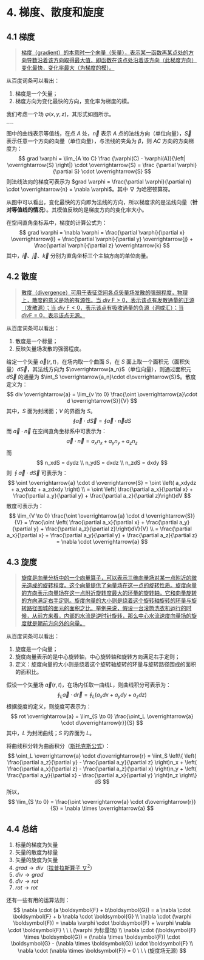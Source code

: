 # 4. 梯度、散度和旋度

## 4.1 梯度

> [梯度（gradient）的本意时一个向量（矢量），表示某一函数再某点处的方向导数沿着该方向取得最大值，即函数在该点处沿着该方向（此梯度方向）变化最快，变化率最大（为梯度的模）。](https://baike.baidu.com/item/%E6%A2%AF%E5%BA%A6/13014729?fr=aladdin)

从百度词条可以看出：

1. 梯度是一个矢量；
2. 梯度方向为变化最快的方向，变化率为梯度的模。

我们考虑一个场 $\varphi(x, y, z)$，其形式如图所示。

<img src="C:\Users\19097\AppData\Local\Temp\梯度计算示意图_1.jpg" alt="梯度计算示意图_1" style="zoom:15%;" />

图中的曲线表示等值线，在点 $A$ 处，$\overrightarrow{n}$ 表示 $A$ 点的法线方向（单位向量），$\overrightarrow{S}$ 表示任意一个方向的向量（单位向量），与法线的夹角为 $\beta$，则 $AC$ 方向的方向梯度为：
$$
grad \varphi = \lim_{A \to C} \frac {\varphi(C) - \varphi(A)}{\left| \overrightarrow{S} \right|} \cdot \overrightarrow{S} = \frac {\partial \varphi}{\partial S} \cdot \overrightarrow{S}
$$
则法线法向的梯度可表示为  $grad \varphi = \frac{\partial \varphi}{\partial n} \cdot \overrightarrow{n} = \nabla \varphi$。其中 $\nabla$ 为哈密顿算符。

从图中可以看出，变化最快的方向即为法线的方向，所以梯度求的是法线向量（**针对等值线的情况**）。其模值反映的是梯度方向的变化率大小。

在空间直角坐标系中，梯度的计算公式为：
$$
grad \varphi = \nabla \varphi = \frac{\partial \varphi}{\partial x} \overrightarrow{i} + \frac{\partial \varphi}{\partial y} \overrightarrow{j} + \frac{\partial \varphi}{\partial z} \overrightarrow{k}
$$
其中，$\overrightarrow{i}、\overrightarrow{j}、\overrightarrow{k}$ 分别为直角坐标三个主轴方向的单位向量。

## 4.2 散度

> [散度（divergence）可用于表征空间各点矢量场发散的强弱程度，物理上，散度的意义是场的有源性。当 $div~\mathrm{F} > 0$，表示该点有发散通量的正源（发散源）；当 $div~ \mathrm{F} < 0$，表示该点有吸收通量的负源（洞或汇）；当 $div \mathrm{F} = 0$，表示该点无源。](https://baike.baidu.com/item/%E6%95%A3%E5%BA%A6/8281793?fr=aladdin)

从百度词条可以看出：

1. 散度是一个标量；
2. 反映矢量场发散的强弱程度。

给定一个矢量 $\overrightarrow{a}(r, t)$，在场内取一个曲面 $S$，在 $S$ 面上取一个面积元（面积矢量）$d\overrightarrow{S}$，其法线方向为 $\overrightarrow{a_n}$（单位向量），则通过面积元 $d\overrightarrow{S}$ 的通量为 $\int_S \overrightarrow{a_n}\cdot d\overrightarrow{S}$。散度定义为：
$$
div \overrightarrow{a} = \lim_{v \to 0} \frac{\oint \overrightarrow{a}\cdot d \overrightarrow{S}}{V}
$$
其中，$S$ 面为封闭面；$V$ 的界面为 $S$。
$$
\oint \overrightarrow{a} \cdot d \overrightarrow{S} = \oint \overrightarrow{a} \cdot  \overrightarrow{n} dS
$$
而 $\overrightarrow{a}\cdot \overrightarrow{n}$ 在空间直角坐标系中可表示为：
$$
\overrightarrow{a}\cdot \overrightarrow{n} = a_xn_x + a_yn_y + a_zn_z
$$
而
$$
n_xdS = dydz \\
n_ydS = dxdz \\
n_zdS = dxdy
$$
则 $\oint \overrightarrow{a} \cdot d \overrightarrow{S}$ 可表示为：
$$
\oint \overrightarrow{a} \cdot d \overrightarrow{S} = \oint \left( a_xdydz + a_ydxdz + a_zdxdy \right) \\
= \oint \left( \frac{\partial a_x}{\partial x} + \frac{\partial a_y}{\partial y} + \frac{\partial a_z}{\partial z}\right)dV
$$
散度可表示为：
$$
\lim_{V \to 0} \frac{\oint \overrightarrow{a} \cdot d \overrightarrow{S}}{V} = \frac{\oint \left( \frac{\partial a_x}{\partial x} + \frac{\partial a_y}{\partial y} + \frac{\partial a_z}{\partial z}\right)dV}{V} \\
= \frac{\partial a_x}{\partial x} + \frac{\partial a_y}{\partial y} + \frac{\partial a_z}{\partial z} = \nabla \cdot \overrightarrow{a}
$$

## 4.3 旋度

> [旋度是向量分析中的一个向量算子，可以表示三维向量场对某一点附近的微元造成的旋转程度。这个向量提供了向量场在这一点的旋转性质。旋度向量的方向表示向量场在这一点附近旋转度最大的环量的旋转轴，它和向量旋转的方向满足右手定则。旋度向量的大小则是绕着这个旋转轴旋转的环量与旋转路径围城的面元的面积之比。举例来说，假设一台滚筒洗衣机运行的时候，从前方来看，内部的水流是逆时针旋转，那么中心水流速度向量场的旋度就是朝前方向外的向量。](https://baike.baidu.com/item/%E6%97%8B%E5%BA%A6/8106439?fr=aladdin)

从百度词条可以看出：

1. 旋度是一个向量；
2. 旋度向量表示的是中心旋转轴，中心旋转轴和旋转方向满足右手定则；
3. 定义：旋度向量的大小则是绕着这个旋转轴旋转的环量与旋转路径围成的面积的面积比。

假设一个矢量场 $\overrightarrow{a}(r, t)$，在场内任取一曲线$L$，则曲线积分可表示为：
$$
\oint_L \overrightarrow{a} \cdot d\overrightarrow{r} = \oint_L \left(a_xdx + a_ydy + a_zdz \right)
$$
根据旋度的定义，则旋度可表示为：
$$
rot \overrightarrow{a} = \lim_{S \to 0} \frac{\oint_L \overrightarrow{a} \cdot d\overrightarrow{r}}{S}
$$
其中，$L$ 为封闭曲线；$S$ 的界面为 $L$。

将曲线积分转为曲面积分（[斯托克斯公式](https://baike.baidu.com/item/%E6%96%AF%E6%89%98%E5%85%8B%E6%96%AF%E5%AE%9A%E7%90%86/10418757?fr=aladdin)）：
$$
\oint_L \overrightarrow{a} \cdot d\overrightarrow{r} = \iint_S \left\{ \left( \frac{\partial a_z}{\partial y} - \frac{\partial a_y}{\partial z} \right)n_x + \left( \frac{\partial a_x}{\partial z} - \frac{\partial a_z}{\partial x} \right)n_y + \left( \frac{\partial a_y}{\partial x} - \frac{\partial a_x}{\partial y} \right)n_z \right\} dS
$$
所以，
$$
\lim_{S \to 0} = \frac{\oint \overrightarrow{a} \cdot d\overrightarrow{r}}{S} = \nabla \times \overrightarrow{a}
$$

## 4.4 总结

1. 标量的梯度为矢量
2. 矢量的散度为标量
3. 矢量的旋度为矢量
4. $grad \to div$（[拉普拉斯算子 $\nabla^2$](https://baike.baidu.com/item/%E6%8B%89%E6%99%AE%E6%8B%89%E6%96%AF%E7%AE%97%E5%AD%90/7261323?fr=aladdin)）
5. $div \to grad$
6. $div \to rot$
7. $rot \to rot$

还有一些有用的运算法则：
$$
\nabla \cdot (a \boldsymbol{F} + b\boldsymbol{G}) = a \nabla \cdot \boldsymbol{F} + b \nabla \cdot \boldsymbol{G} \\
\nabla \cdot (\varphi \boldsymbol{F}) = \nabla \varphi \cdot \boldsymbol{F} + \varphi \nabla \cdot \boldsymbol{F} \ \ \ (\varphi 为标量场) \\
\nabla \cdot (\boldsymbol{F} \times \boldsymbol{G}) = (\nabla \times \boldsymbol{F}) \cdot \boldsymbol{G} - (\nabla \times \boldsymbol{G}) \cdot \boldsymbol{F} \\
\nabla \cdot (\nabla \times \boldsymbol{F}) = 0 \ \ \ (旋度场无源)
$$
